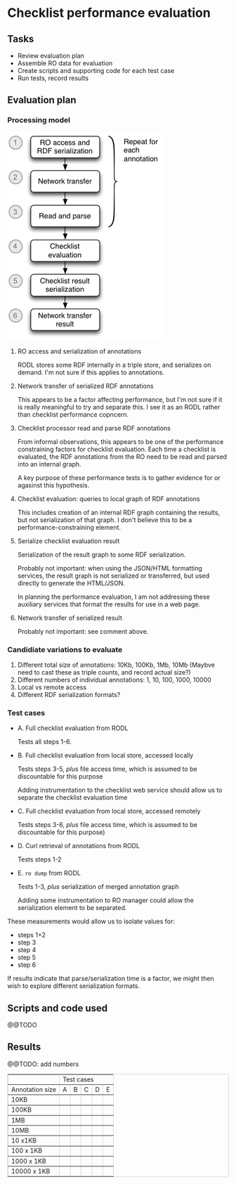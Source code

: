 # Checklist performance evaluation

## Tasks

* Review evaluation plan
* Assemble RO data for evaluation
* Create scripts and supporting code for each test case
* Run tests, record results

## Evaluation  plan

### Processing model

![Checklist processing model](minim-evaluation-sequence.png "Minim ecvaluation steps")

1. RO access and serialization of annotations

    RODL stores some RDF internally in a triple store, and serializes on demand.  I'm not sure if this applies to annotations.

2. Network transfer of serialized RDF annotations

    This appears to be a factor affecting performance, but I'm not sure if it is really meaningful to try and separate this.  I see it as an RODL rather than checklist performance copncern.

3. Checklist processor read and parse RDF annotations

    From informal observations, this appears to be one of the performance constraining factors for checklist evaluation.  Each time a checklist is evaluated, the RDF annotations from the RO need to be read and parsed into an internal graph.

    A key purpose of these performance tests is to gather evidence for or agasinst this hypothesis.

4. Checklist evaluation: queries to local graph of RDF annotations

    This includes creation of an internal RDF graph containing the results, but not serialization of that graph.  I don't believe this to be a performance-constraining element.

5. Serialize checklist evaluation result

    Serialization of the result graph to some RDF serialization.

    Probably not important:  when using the JSON/HTML formatting services, the result graph is not serialized or transferred, but used directly to generate the HTML/JSON.

    In planning the performance evaluation, I am not addressing these auxiliary services that format the results for use in a web page.

6. Network transfer of serialized result

    Probably not important: see comment above.


### Candidiate variations to evaluate

1. Different total size of annotations: 10Kb, 100Kb, 1Mb, 10Mb
    (Maybve need to cast these as triple counts, and record actual size?)
2. Different numbers of individual annotations: 1, 10, 100, 1000, 10000
3. Local vs remote access
4. Different RDF serialization formats?

### Test cases

* A. Full checklist evaluation from RODL

    Tests all steps 1-6.

* B. Full checklist evaluation from local store, accessed locally

    Tests steps 3-5, _plus_ file access time, which is assumed to be discountable for this purpose

    Adding instrumentation to the checklist web service should allow us to separate the checklist evaluation time

* C. Full checklist evaluation from local store, accessed remotely

    Tests steps 3-6, _plus_ file access time, which is assumed to be discountable for this purpose)

* D. Curl retrieval of annotations from RODL

    Tests steps 1-2

* E. `ro dump` from RODL

    Tests 1-3, _plus_ serialization of merged annotation graph

    Adding some instrumentation to RO manager could allow the serialization element to be separated.

These measurements would allow us to isolate values for:

* steps 1+2
* step 3
* step 4
* step 5
* step 6

If results indicate that parse/serialization time is a factor, we might then wish to explore different serialization formats.

## Scripts and code used

@@TODO

## Results

@@TODO: add numbers

<table border="1" bordercolor="#D3D1D1" cellpadding="2" cellspacing="0">
    <tr>
        <td></td>
        <td colspan="5">Test cases</td>
    </tr>
    <tr>
        <td>Annotation size</td>
        <td>A</td>
        <td>B</td>
        <td>C</td>
        <td>D</td>
        <td>E</td>
    </tr>
    <tr>
        <td>10KB</td>
        <td></td>
        <td></td>
        <td></td>
        <td></td>
        <td></td>
    </tr>
    <tr>
        <td>100KB</td>
        <td></td>
        <td></td>
        <td></td>
        <td></td>
        <td></td>
    </tr>
    <tr>
        <td>1MB</td>
        <td></td>
        <td></td>
        <td></td>
        <td></td>
        <td></td>
    </tr>
    <tr>
        <td>10MB</td>
        <td></td>
        <td></td>
        <td></td>
        <td></td>
        <td></td>
    </tr>
    <tr>
        <td>10 x1KB</td>
        <td></td>
        <td></td>
        <td></td>
        <td></td>
        <td></td>
    </tr>
    <tr>
        <td>100 x 1KB</td>
        <td></td>
        <td></td>
        <td></td>
        <td></td>
        <td></td>
    </tr>
    <tr>
        <td>1000 x 1KB</td>
        <td></td>
        <td></td>
        <td></td>
        <td></td>
        <td></td>
    </tr>
    <tr>
        <td>10000 x 1KB</td>
        <td></td>
        <td></td>
        <td></td>
        <td></td>
        <td></td>
    </tr>
</table>

